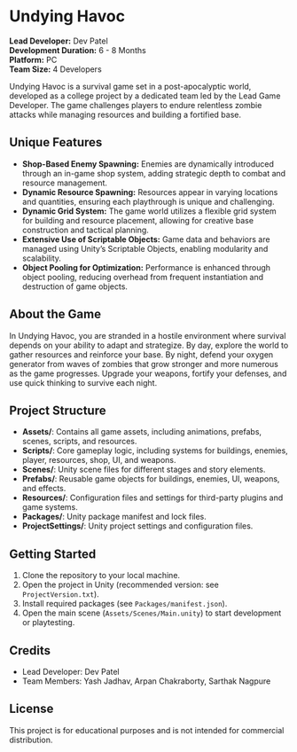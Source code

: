# Undying Havoc

**Lead Developer:** Dev Patel  
**Development Duration:** 6 - 8 Months  
**Platform:** PC  
**Team Size:** 4 Developers

Undying Havoc is a survival game set in a post-apocalyptic world, developed as a college project by a dedicated team led by the Lead Game Developer. The game challenges players to endure relentless zombie attacks while managing resources and building a fortified base.

## Unique Features

- **Shop-Based Enemy Spawning:** Enemies are dynamically introduced through an in-game shop system, adding strategic depth to combat and resource management.
- **Dynamic Resource Spawning:** Resources appear in varying locations and quantities, ensuring each playthrough is unique and challenging.
- **Dynamic Grid System:** The game world utilizes a flexible grid system for building and resource placement, allowing for creative base construction and tactical planning.
- **Extensive Use of Scriptable Objects:** Game data and behaviors are managed using Unity’s Scriptable Objects, enabling modularity and scalability.
- **Object Pooling for Optimization:** Performance is enhanced through object pooling, reducing overhead from frequent instantiation and destruction of game objects.

## About the Game

In Undying Havoc, you are stranded in a hostile environment where survival depends on your ability to adapt and strategize. By day, explore the world to gather resources and reinforce your base. By night, defend your oxygen generator from waves of zombies that grow stronger and more numerous as the game progresses. Upgrade your weapons, fortify your defenses, and use quick thinking to survive each night.

## Project Structure

- **Assets/**: Contains all game assets, including animations, prefabs, scenes, scripts, and resources.
- **Scripts/**: Core gameplay logic, including systems for buildings, enemies, player, resources, shop, UI, and weapons.
- **Scenes/**: Unity scene files for different stages and story elements.
- **Prefabs/**: Reusable game objects for buildings, enemies, UI, weapons, and effects.
- **Resources/**: Configuration files and settings for third-party plugins and game systems.
- **Packages/**: Unity package manifest and lock files.
- **ProjectSettings/**: Unity project settings and configuration files.

## Getting Started

1. Clone the repository to your local machine.
2. Open the project in Unity (recommended version: see `ProjectVersion.txt`).
3. Install required packages (see `Packages/manifest.json`).
4. Open the main scene (`Assets/Scenes/Main.unity`) to start development or playtesting.

## Credits

- Lead Developer: Dev Patel
- Team Members: Yash Jadhav, Arpan Chakraborty, Sarthak Nagpure

## License

This project is for educational purposes and is not intended for commercial distribution.
